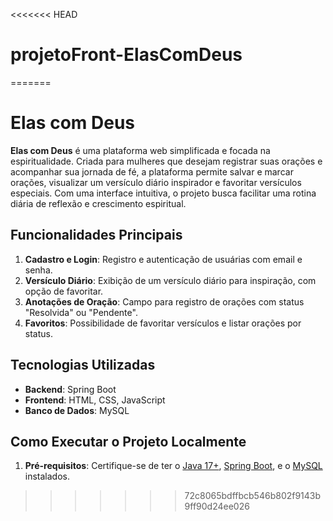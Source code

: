 <<<<<<< HEAD
# projetoFront-ElasComDeus
=======
# Elas com Deus

**Elas com Deus** é uma plataforma web simplificada e focada na espiritualidade. Criada para mulheres que desejam registrar suas orações e acompanhar sua jornada de fé, a plataforma permite salvar e marcar orações, visualizar um versículo diário inspirador e favoritar versículos especiais. Com uma interface intuitiva, o projeto busca facilitar uma rotina diária de reflexão e crescimento espiritual.

## Funcionalidades Principais

1. **Cadastro e Login**: Registro e autenticação de usuárias com email e senha.
2. **Versículo Diário**: Exibição de um versículo diário para inspiração, com opção de favoritar.
3. **Anotações de Oração**: Campo para registro de orações com status "Resolvida" ou "Pendente".
4. **Favoritos**: Possibilidade de favoritar versículos e listar orações por status.

## Tecnologias Utilizadas

- **Backend**: Spring Boot
- **Frontend**: HTML, CSS, JavaScript
- **Banco de Dados**: MySQL

## Como Executar o Projeto Localmente

1. **Pré-requisitos**: Certifique-se de ter o [Java 17+](https://www.oracle.com/java/technologies/javase-downloads.html), [Spring Boot](https://spring.io/projects/spring-boot), e o [MySQL](https://www.mysql.com/) instalados.


>>>>>>> 72c8065bdffbcb546b802f9143b9ff90d24ee026
